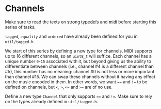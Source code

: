# Channels

Make sure to read the texts on [strong typedefs](../../../background-information/strong-typedefs.md)
and [midi](../../../background-information/midi.md) before starting this series of tasks.

`tagged`, `equality` and `ordered` have already been defined for you in `util/tagged.h`.

We start of this series by defining a new type for channels. MIDI supports
up to 16 different channels, so an `uint8_t` will suffice.
Each channel has a unique number `0`-`15` associated with it,
but beyond giving us the ability to differentiate between
channels (i.e., channel #4 is a different channel than #5),
this number has no meaning: channel #0 is not less or more
important than channel #15. We can swap these channels
without it having any effect on the music encoded in them.
In other words, we want `==` and `!=` to
be defined on channels, but `<`, `>`, `<=` and `>=` are of no use.

Define a new type `Channel` that only supports `==` and `!=`.
Make sure to rely on the types already defined in `util/tagged.h`.